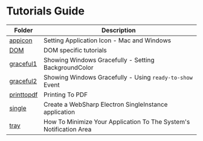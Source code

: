 # Tutorials Guide

| Folder | Description |
| --- | --- |
| [appicon](./appicon) | Setting Application Icon - Mac and Windows |
| [DOM](./DOM) | DOM specific tutorials |
| [graceful1](./graceful1) | Showing Windows Gracefully - Setting BackgroundColor |
| [graceful2](./graceful2)  | Showing Windows Gracefully - Using `ready-to-show` Event |
| [printtopdf](./printtopdf) | Printing To PDF |
| [single](./single) | Create a WebSharp Electron SingleInstance application |
| [tray](./tray) | How To Minimize Your Application To The System's Notification Area |

